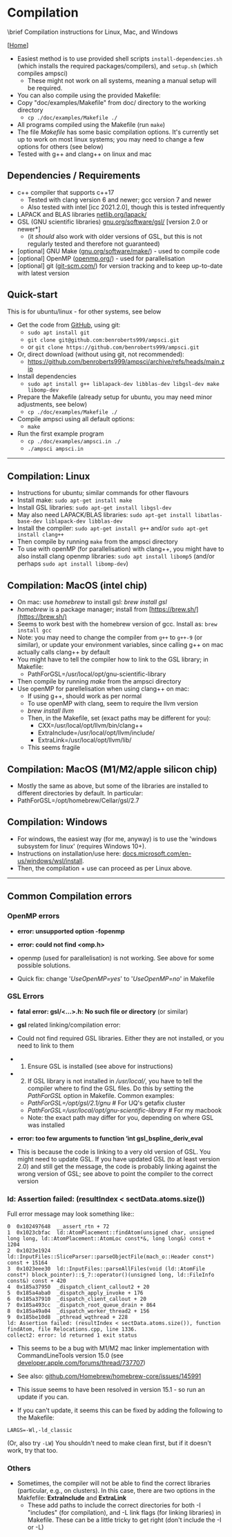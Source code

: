 # Compilation

\brief Compilation instructions for Linux, Mac, and Windows

[[Home](/README.md)]

* Easiest method is to use provided shell scripts `install-dependencies.sh` (which installs the required packages/compilers), and `setup.sh` (which compiles ampsci)
  * These might not work on all systems, meaning a manual setup will be required.
* You can also compile using the provided Makefile:
* Copy "doc/examples/Makefile" from doc/ directory to the working directory
  * `cp ./doc/examples/Makefile ./`
* All programs compiled using the Makefile (run `make`)
* The file _Makefile_ has some basic compilation options. It's currently set up to work on most linux systems; you may need to change a few options for others (see below)
* Tested with g++ and clang++ on linux and mac

## Dependencies / Requirements

* c++ compiler that supports c++17
  * Tested with clang version 6 and newer; gcc version 7 and newer
  * Also tested with intel [icc 2021.2.0], though this is tested infrequently
* LAPACK and BLAS libraries [netlib.org/lapack/](http://www.netlib.org/lapack/)
* GSL (GNU scientific libraries) [gnu.org/software/gsl/](https://www.gnu.org/software/gsl/) [version 2.0 or newer*]
  * (it _should_ also work with older versions of GSL, but this is not regularly tested and therefore not guaranteed)
* [optional] GNU Make ([gnu.org/software/make/](https://www.gnu.org/software/make/)) - used to compile code
* [optional] OpenMP ([openmp.org/](https://www.openmp.org/)) - used for parallelisation
* [optional] git ([git-scm.com/](https://git-scm.com/)) for version tracking and to keep up-to-date with latest version

## Quick-start

This is for ubuntu/linux - for other systems, see below

* Get the code from [GitHub](https://github.com/benroberts999/ampsci), using git:
  * `sudo apt install git`
  * `git clone git@github.com:benroberts999/ampsci.git`
  * or `git clone https://github.com/benroberts999/ampsci.git`
* Or, direct download (without using git, not recommended):
  * <https://github.com/benroberts999/ampsci/archive/refs/heads/main.zip>
* Install dependencies
  * `sudo apt install g++ liblapack-dev libblas-dev libgsl-dev make libomp-dev`
* Prepare the Makefile (already setup for ubuntu, you may need minor adjustments, see below)
  * `cp ./doc/examples/Makefile ./`
* Compile ampsci using all default options:  
  * `make`
* Run the first example program
  * `cp ./doc/examples/ampsci.in ./`
  * `./ampsci ampsci.in`

--------------------------------------------------------------------------------

## Compilation: Linux

* Instructions for ubuntu; similar commands for other flavours
* Install make: `sudo apt-get install make`
* Install GSL libraries: `sudo apt-get install libgsl-dev`
* May also need LAPACK/BLAS libraries: `sudo apt-get install libatlas-base-dev liblapack-dev libblas-dev`
* Install the compiler: `sudo apt-get install g++` and/or `sudo apt-get install clang++`
* Then compile by running `make` from the ampsci directory
* To use with openMP (for parallelisation) with clang++, you might have to also install clang openmp libraries: `sudo apt install libomp5` (and/or perhaps `sudo apt install libomp-dev`)

## Compilation: MacOS (intel chip)

* On mac: use _homebrew_ to install gsl: _brew install gsl_
* _homebrew_ is a package manager; install from [https://brew.sh/](https://brew.sh/)
* Seems to work best with the homebrew version of gcc. Install as: `brew install gcc`
* Note: you may need to change the compiler from `g++` to `g++-9` (or similar), or update your environment variables, since calling g++ on mac actually calls clang++ by default
* You might have to tell the compiler how to link to the GSL library; in Makefile:
  * PathForGSL=/usr/local/opt/gnu-scientific-library
* Then compile by running _make_ from the ampsci directory
* Use openMP for parellelisation when using clang++ on mac:
  * If using g++, should work as per normal
  * To use openMP with clang, seem to require the llvm version
  * _brew install llvm_
  * Then, in the Makefile, set (exact paths may be different for you):
    * CXX=/usr/local/opt/llvm/bin/clang++
    * ExtraInclude=/usr/local/opt/llvm/include/
    * ExtraLink=/usr/local/opt/llvm/lib/
  * This seems fragile

## Compilation: MacOS (M1/M2/apple silicon chip)

* Mostly the same as above, but some of the libraries are installed to different directories by default. In particular:
* PathForGSL=/opt/homebrew/Cellar/gsl/2.7

## Compilation: Windows

* For windows, the easiest way (for me, anyway) is to use the 'windows subsystem for linux' (requires Windows 10+).
* Instructions on installation/use here: [docs.microsoft.com/en-us/windows/wsl/install](https://docs.microsoft.com/en-us/windows/wsl/install).
* Then, the compilation + use can proceed as per Linux above.

--------------------------------------------------------------------------------

## Common Compilation errors

### OpenMP errors

* **error: unsupported option -fopenmp**
* **error: could not find <omp.h>**

* openmp (used for parallelisation) is not working. See above for some possible solutions.
* Quick fix: change '_UseOpenMP=yes_' to '_UseOpenMP=no_' in Makefile

### GSL Errors

* **fatal error: gsl/<...>.h: No such file or directory** (or similar)
* **gsl** related linking/compilation error:

* Could not find required GSL libraries. Either they are not installed, or you need to link to them
* 1) Ensure GSL is installed (see above for instructions)
* 2) If GSL library is not installed in _/usr/local/_, you have to tell the compiler where to find the GSL files. Do this by setting the _PathForGSL_ option in Makefile. Common examples:
  * _PathForGSL=/opt/gsl/2.1/gnu_ # For UQ's getafix cluster
  * _PathForGSL=/usr/local/opt/gnu-scientific-library_ # For my macbook
  * Note: the exact path may differ for you, depending on where GSL was installed

* **error: too few arguments to function ‘int gsl_bspline_deriv_eval**

* This is because the code is linking to a very old version of GSL. You might need to update GSL. If you have updated GSL (to at least version 2.0) and still get the message, the code is probably linking against the wrong version of GSL; see above to point the compiler to the correct version

### ld: Assertion failed: (resultIndex < sectData.atoms.size())

Full error message may look something like::

```text
0  0x102497648  __assert_rtn + 72
1  0x1023cbfac  ld::AtomPlacement::findAtom(unsigned char, unsigned long long, ld::AtomPlacement::AtomLoc const*&, long long&) const + 1204
2  0x1023e1924  ld::InputFiles::SliceParser::parseObjectFile(mach_o::Header const*) const + 15164
3  0x1023eee30  ld::InputFiles::parseAllFiles(void (ld::AtomFile const*) block_pointer)::$_7::operator()(unsigned long, ld::FileInfo const&) const + 420
4  0x185a37950  _dispatch_client_callout2 + 20
5  0x185a4aba0  _dispatch_apply_invoke + 176
6  0x185a37910  _dispatch_client_callout + 20
7  0x185a493cc  _dispatch_root_queue_drain + 864
8  0x185a49a04  _dispatch_worker_thread2 + 156
9  0x185be10d8  _pthread_wqthread + 228
ld: Assertion failed: (resultIndex < sectData.atoms.size()), function findAtom, file Relocations.cpp, line 1336.
collect2: error: ld returned 1 exit status
```

* This seems to be a bug with M1/M2 mac linker implementation with CommandLineTools version 15.0 (see [developer.apple.com/forums/thread/737707](https://developer.apple.com/forums/thread/737707))
* See also: [github.com/Homebrew/homebrew-core/issues/145991](https://github.com/Homebrew/homebrew-core/issues/145991)

* This issue seems to have been resolved in version 15.1 - so run an update if you can.

* If you can't update, it seems this can be fixed by adding the following to the Makefile:

```Make
LARGS=-Wl,-ld_classic
```

(Or, also try `-LW`)
You shouldn't need to make clean first, but if it doesn't work, try that too.

### Others

* Sometimes, the compiler will not be able to find the correct libraries (particular, e.g., on clusters). In this case, there are two options in the Makfefile: **ExtraInclude** and **ExtraLink**
  * These add paths to include the correct directories for both -I "includes" (for compilation), and -L link flags (for linking libraries) in Makefile. These can be a little tricky to get right (don't include the -I or -L)
